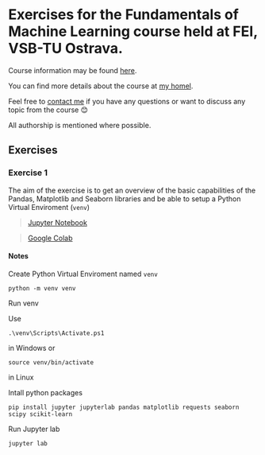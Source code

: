 # Exercises for the Fundamentals of Machine Learning course held at FEI, VSB-TU Ostrava.

Course information may be found [here](https://homel.vsb.cz/~pla06/).

You can find more details about the course at [my homel](https://homel.vsb.cz/~svo0175/).

Feel free to [contact me](radek.svoboda@vsb.cz) if you have any questions or want to discuss any topic from the course 😊

All authorship is mentioned where possible.

## Exercises
### Exercise 1
The aim of the exercise is to get an overview of the basic capabilities of the Pandas, Matplotlib and Seaborn libraries and be able to setup a Python Virtual Enviroment (`venv`)

> [Jupyter Notebook](https://github.com/rasvob/VSB-FEI-Fundamentals-of-Machine-Learning-Exercises/blob/main/fml_01.ipynb)

> [Google Colab](https://colab.research.google.com/github/rasvob/VSB-FEI-Fundamentals-of-Machine-Learning-Exercises/blob/main/fml_01.ipynb)

#### Notes
Create Python Virtual Enviroment named `venv`

```
python -m venv venv
```


Run venv

Use
```
.\venv\Scripts\Activate.ps1
```
in Windows or
```
source venv/bin/activate
```
in Linux


Intall python packages

```
pip install jupyter jupyterlab pandas matplotlib requests seaborn scipy scikit-learn
```


Run Jupyter lab

```
jupyter lab
```